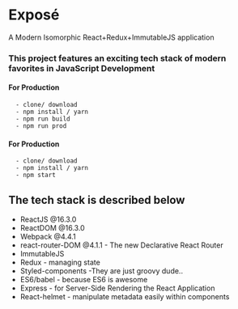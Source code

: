 # Exposé
A Modern Isomorphic React+Redux+ImmutableJS application

### This project features an exciting tech stack of modern favorites in JavaScript Development

#### For Production
```
  - clone/ download
  - npm install / yarn
  - npm run build
  - npm run prod
```
#### For Production
```
  - clone/ download
  - npm install / yarn
  - npm start
```

## The tech stack is described below

- ReactJS @16.3.0 
- ReactDOM @16.3.0 
- Webpack @4.4.1
- react-router-DOM @4.1.1 - The new Declarative React Router
- ImmutableJS
- Redux - managing state
- Styled-components -They are just groovy dude..
- ES6/babel - because ES6 is awesome
- Express - for Server-Side Rendering the React Application
- React-helmet - manipulate metadata easily within components


